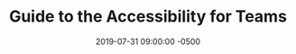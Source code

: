 ---
date: 2019-07-31 09:00:00 -0500
title: "Guide to the Accessibility for Teams"
deck: "A ‘quick-start’ guide for embedding accessibility and inclusive design practices into your team’s workflow"
summary: "A ‘quick-start’ guide for embedding accessibility and inclusive design practices into your team’s workflow"
guide: dap
layout: single
---